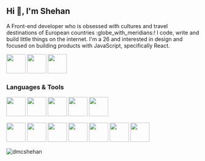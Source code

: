 <h2>Hi 👋, I'm Shehan</h2>
<p>
  A Front-end developer who is obsessed with cultures and travel destinations of
  European countries :globe_with_meridians:! I code, write and build little
  things on the internet. I'm a 26 and interested in design and focused on
  building products with JavaScript, specifically React.
</p>

<p>
  <a href="https://www.linkedin.com/in/dmcshehan/" target="_blank"
    ><img
      src="https://img.icons8.com/fluent/48/000000/linkedin.png"
      width="50"
      height="50"
  /></a>
  <a href="https://www.instagram.com/dmcshehan/" target="_blank"
    ><img
      src="https://img.icons8.com/fluent/48/000000/instagram-new.png"
      width="50"
      height="50"
  /></a>
  <a href="https://www.twitter.com/dmcshehan/" target="_blank"
    ><img
      src="https://img.icons8.com/fluent/48/000000/twitter.png"
      width="50"
      height="50"
  /></a>
</p>

<h3>Languages & Tools</h3>
<p>
  <img
    src="https://img.icons8.com/color/48/000000/html-5--v1.png"
    width="50"
    height="50"
  />
  <img
    src="https://img.icons8.com/color/48/000000/css3.png"
    width="50"
    height="50"
  />
  <img
    src="https://img.icons8.com/color/48/000000/sass.png"
    width="50"
    height="50"
  />
  <img
    src="https://img.icons8.com/color/48/000000/javascript.png"
    width="50"
    height="50"
  />
  <img
    src="https://img.icons8.com/color/48/000000/react-native.png"
    width="50"
    height="50"
  />
</p>
<p>
  <img
    src="https://img.icons8.com/color/48/000000/redux.png"
    width="50"
    height="50"
  />
  <img
    src="https://img.icons8.com/color/48/000000/nodejs.png"
    width="50"
    height="50"
  />
  <img
    src="https://img.icons8.com/dusk/64/000000/webpack.png"
    width="50"
    height="50"
  />
  <img
    src="https://img.icons8.com/color/48/000000/git.png"
    width="50"
    height="50"
  />
  <img
    src="https://img.icons8.com/color/48/000000/firebase.png"
    width="50"
    height="50"
  />
  <img
    src="https://img.icons8.com/color/48/000000/material-ui.png"
    width="50"
    height="50"
  />
  <img src="https://img.icons8.com/color/48/000000/npm.png" width="50"
  height="50"/>
</p>

<p align="left">
  <img
    src="https://komarev.com/ghpvc/?username=dmcshehan&label=Visits"
    alt="dmcshehan"
  />
</p>




